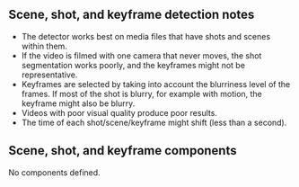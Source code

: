 <!-- 8/8/24 Removed from transparency note because not released due to a bug. -->

## Scene, shot, and keyframe detection notes

- The detector works best on media files that have shots and scenes within them.  
- If the video is filmed with one camera that never moves, the shot segmentation works poorly, and the keyframes might not be representative. 
- Keyframes are selected by taking into account the blurriness level of the frames. If most of the shot is blurry, for example with motion, the keyframe might also be blurry. 
- Videos with poor visual quality produce poor results. 
- The time of each shot/scene/keyframe might shift (less than a second).

## Scene, shot, and keyframe components

No components defined.